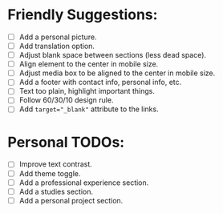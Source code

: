# Friendly Suggestions:

- [ ] Add a personal picture.
- [ ] Add translation option.
- [ ] Adjust blank space between sections (less dead space).
- [ ] Align element to the center in mobile size.
- [ ] Adjust media box to be aligned to the center in mobile size.
- [ ] Add a footer with contact info, personal info, etc.
- [ ] Text too plain, highlight important things.
- [ ] Follow 60/30/10 design rule.
- [ ] Add `target="_blank"` attribute to the links.

# Personal TODOs:

- [ ] Improve text contrast.
- [ ] Add theme toggle.
- [ ] Add a professional experience section.
- [ ] Add a studies section.
- [ ] Add a personal project section.
